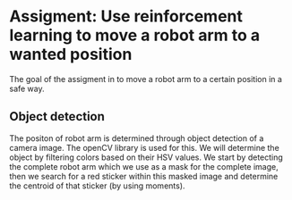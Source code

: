 # Assigment: Use reinforcement learning to move a robot arm to a wanted position
The goal of the assigment in to move a robot arm to a certain position in a safe way. 

## Object detection
The positon of robot arm is determined through object detection of a camera image. The openCV library is used for this.
We will determine the object by filtering colors based on their HSV values. 
We start by detecting the complete robot arm which we use as a mask for the complete image, then we search for a red sticker within this masked image and determine the centroid of that sticker (by using moments).


